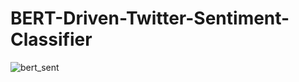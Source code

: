 ﻿# BERT-Driven-Twitter-Sentiment-Classifier
![bert_sent](https://github.com/user-attachments/assets/ec641587-12e6-461b-93d5-ceb5751fef0b)
